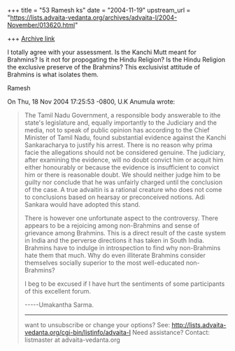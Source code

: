 +++
title = "53 Ramesh ks"
date = "2004-11-19"
upstream_url = "https://lists.advaita-vedanta.org/archives/advaita-l/2004-November/013620.html"

+++
[Archive link](https://lists.advaita-vedanta.org/archives/advaita-l/2004-November/013620.html)

I totally agree with your assessment.  Is the Kanchi Mutt meant for
Brahmins?  Is it not for propogating the Hindu Religion?  Is the Hindu
Religion the exclusive preserve of the Brahmins?  This exclusivist
attitude of Brahmins is what isolates them.

Ramesh


On Thu, 18 Nov 2004 17:25:53 -0800, U.K Anumula <anumula at hotmail.com> wrote:
> The Tamil Nadu Government, a responsible body answerable to ithe state's
> legislature and, equally importantly to the Judiciary and the media, not to
> speak of public opinion has according to the Chief Minister of Tamil Nadu,
> found substantial evidence against the Kanchi Sankaracharya to justify his
> arrest.   There is no reason why prima facie the allegations should not be
> considered genuine.  The judiciary, after examining the evidence, will no
> doubt convict him or acquit him either honourably or because the evidence is
> insufficient to convict him or there is reasonable doubt.  We should neither
> judge him to be guilty nor conclude that he was unfairly charged until the
> conclusion of the case.   A true advaitin is a rational creature who does
> not come to conclusions based on hearsay or preconceived notions.   Adi
> Sankara would have adopted this stand.
> 
> There is however one unfortunate aspect to the controversy.   There appears
> to be a rejoicing among non-Brahmins and sense of grievance among Brahmins.
>  This is a direct result of the caste system in India and the perverse
> directions it has taken in South India.   Brahmins have to indulge in
> introspection to find why non-Brahmins hate them that much.   Why do even
> illiterate Brahmins consider themselves socially superior to the most
> well-educated non-Brahmins?
> 
> I beg to be excused if I have hurt the sentiments of some participants of
> this excellent forum.
> 
> -----Umakantha Sarma.
> 
> _______________________________________________
> want to unsubscribe or change your options? See:
> http://lists.advaita-vedanta.org/cgi-bin/listinfo/advaita-l
> Need assistance? Contact:
> listmaster at advaita-vedanta.org
>

